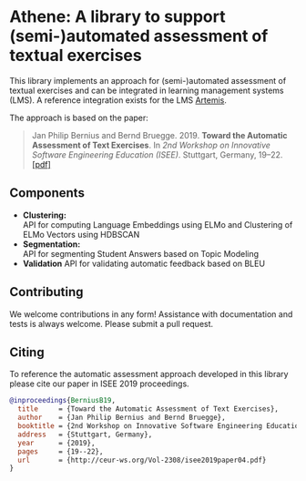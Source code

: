 # Athene: A library to support (semi-)automated assessment of textual exercises

This library implements an approach for (semi-)automated assessment of textual exercises and can be integrated in learning management systems (LMS). A reference integration exists for the LMS [Artemis](https://github.com/ls1intum/Artemis).

The approach is based on the paper:
> Jan Philip Bernius and Bernd Bruegge. 2019. **Toward the Automatic Assessment of Text Exercises**. In *2nd Workshop on Innovative Software Engineering Education (ISEE)*. Stuttgart, Germany, 19–22. [[pdf]](https://brn.is/isee19)

## Components

- **Clustering:**  
  API for computing Language Embeddings using ELMo and Clustering of ELMo Vectors using HDBSCAN
- **Segmentation:**  
  API for segmenting Student Answers based on Topic Modeling
- **Validation**
  API for validating automatic feedback based on BLEU 
## Contributing

We welcome contributions in any form! Assistance with documentation and tests is always welcome. Please submit a pull request.

## Citing

To reference the automatic assessment approach developed in this library please cite our paper in ISEE 2019 proceedings.

```bibtex
@inproceedings{BerniusB19,
  title     = {Toward the Automatic Assessment of Text Exercises},
  author    = {Jan Philip Bernius and Bernd Bruegge},
  booktitle = {2nd Workshop on Innovative Software Engineering Education (ISEE)},
  address   = {Stuttgart, Germany},
  year      = {2019},
  pages     = {19--22},
  url       = {http://ceur-ws.org/Vol-2308/isee2019paper04.pdf}
}
```
